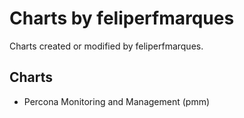 # Charts by feliperfmarques

Charts created or modified by feliperfmarques.

## Charts

- Percona Monitoring and Management (pmm)